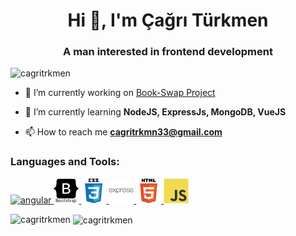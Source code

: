 <h1 align="center">Hi 👋, I'm Çağrı Türkmen</h1>
<h3 align="center">A man interested in frontend development</h3>

<p align="left"> <img src="https://komarev.com/ghpvc/?username=cagritrkmen&label=Profile%20views&color=0e75b6&style=flat" alt="cagritrkmen" /> </p>

- 🔭 I’m currently working on [Book-Swap Project](https://github.com/Cagritrkmen/Book-Swap-Project)

- 🌱 I’m currently learning **NodeJS, ExpressJs, MongoDB, VueJS**

- 📫 How to reach me **cagritrkmn33@gmail.com**


</p>

<h3 align="left">Languages and Tools:</h3>
<p align="left"> <a href="https://angular.io" target="_blank" rel="noreferrer"> <img src="https://angular.io/assets/images/logos/angular/angular.svg" alt="angular" width="40" height="40"/> </a> <a href="https://getbootstrap.com" target="_blank" rel="noreferrer"> <img src="https://raw.githubusercontent.com/devicons/devicon/master/icons/bootstrap/bootstrap-plain-wordmark.svg" alt="bootstrap" width="40" height="40"/> </a> <a href="https://www.cprogramming.com/" target="_blank" rel="noreferrer">  <img src="https://raw.githubusercontent.com/devicons/devicon/master/icons/css3/css3-original-wordmark.svg" alt="css3" width="40" height="40"/> </a> <a href="https://expressjs.com" target="_blank" rel="noreferrer"> <img src="https://raw.githubusercontent.com/devicons/devicon/master/icons/express/express-original-wordmark.svg" alt="express" width="40" height="40"/> </a> <a href="https://www.w3.org/html/" target="_blank" rel="noreferrer"> <img src="https://raw.githubusercontent.com/devicons/devicon/master/icons/html5/html5-original-wordmark.svg" alt="html5" width="40" height="40"/> </a> <a href="https://developer.mozilla.org/en-US/docs/Web/JavaScript" target="_blank" rel="noreferrer"> <img src="https://raw.githubusercontent.com/devicons/devicon/master/icons/javascript/javascript-original.svg" alt="javascript" width="40" height="40"/> </a>

<p><img align="left" src="https://github-readme-stats.vercel.app/api/top-langs?username=cagritrkmen&show_icons=true&locale=en&layout=compact" alt="cagritrkmen" /></p>

<p>&nbsp;<img align="center" src="https://github-readme-stats.vercel.app/api?username=cagritrkmen&show_icons=true&locale=en" alt="cagritrkmen" /></p>
